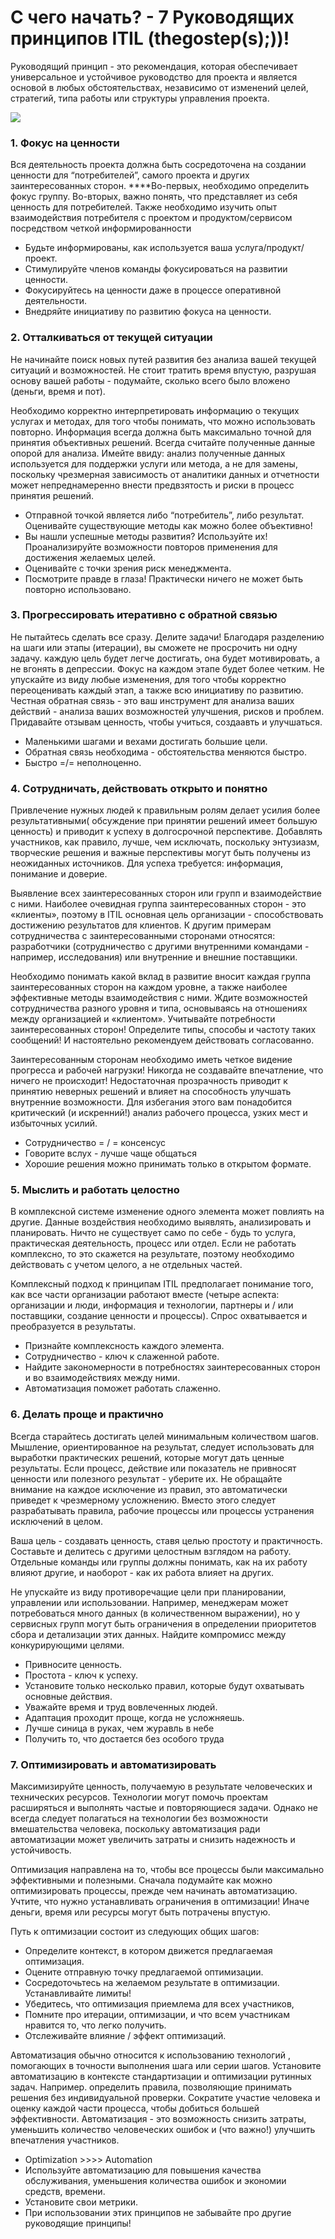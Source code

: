 # С чего начать? - 7 Руководящих принципов ITIL \(thegostep\(s\);\)\)!

Руководящий принцип - это рекомендация, которая обеспечивает универсальное и устойчивое руководство для проекта и является основой в любых обстоятельствах, независимо от изменений целей, стратегий, типа работы или структуры управления проекта.

![](../.gitbook/assets/untitled-1.png)

### **1. Фокус на ценности**

Вся деятельность проекта должна быть сосредоточена на создании ценности для “потребителей”, самого проекта и других заинтересованных сторон. ****Во-первых, необходимо определить фокус группу. Во-вторых, важно понять, что представляет из себя ценность для потребителей. Также необходимо изучить опыт взаимодействия потребителя с проектом и продуктом/сервисом посредством четкой информированности

* Будьте информированы, как используется ваша услуга/продукт/проект.
* Стимулируйте членов команды фокусироваться на развитии ценности.
* Фокусируйтесь на ценности даже в процессе оперативной деятельности.
* Внедряйте инициативу по развитию фокуса на ценности.

###  **2. Отталкиваться от текущей ситуации**

Не начинайте поиск новых путей развития без анализа вашей текущей ситуаций и возможностей. Не стоит тратить время впустую, разрушая основу вашей работы - подумайте, сколько всего было вложено \(деньги, время и пот\).

Необходимо корректно интерпретировать информацию о текущих услугах и методах, для того чтобы понимать, что можно использовать повторно. Информация всегда должна быть максимально точной для принятия объективных решений. Всегда считайте полученные данные опорой для анализа. Имейте ввиду: анализ полученные данных используется для поддержки услуги или метода, а не для замены, поскольку чрезмерная зависимость от аналитики данных и отчетности может непреднамеренно внести предвзятость и риски в процесс принятия решений.

* Отправной точкой является либо “потребитель”, либо результат. Оценивайте существующие методы как можно более объективно!
* Вы нашли успешные методы развития? Используйте их! Проанализируйте возможности повторов применения для достижения желаемых целей.
* Оценивайте с точки зрения риск менеджмента. 
* Посмотрите правде в глаза! Практически ничего не может быть повторно использовано.

### **3. Прогрессировать итеративно с обратной связью**

Не пытайтесь сделать все сразу. Делите задачи! Благодаря разделению на шаги или этапы \(итерации\), вы сможете не просрочить ни одну задачу. каждую цель будет легче достигать, она будет мотивировать, а не вгонять в депрессии. Фокус на каждом этапе будет более четким. Не упускайте из виду любые изменения, для того чтобы корректно переоценивать каждый этап, а также всю инициативу по развитию.  Честная обратная связь - это ваш инструмент для анализа ваших действий - анализа ваших возможностей улучшения, рисков и проблем. Придавайте отзывам ценность, чтобы учиться, создаавть и улучшаться.

* Маленькими шагами и вехами достигать большие цели.
* Обратная связь необходима - обстоятельства меняются быстро.
* Быстро =/= неполноценно.

### **4. Сотрудничать, действовать открыто и понятно**

Привлечение нужных людей к правильным ролям делает усилия более результативными\( обсуждение при принятии решений имеет большую ценность\) и приводит к успеху в долгосрочной перспективе.  Добавлять участников, как правило, лучше, чем исключать, поскольку энтузиазм, творческие решения и важные перспективы могут быть получены из неожиданных источников.  Для успеха требуется: информация, понимание и доверие.

Выявление всех заинтересованных сторон или групп и взаимодействие с ними.  Наиболее очевидная группа заинтересованных сторон - это «клиенты», поэтому в ITIL основная цель организации - способствовать достижению результатов для клиентов.  К другим примерам сотрудничества с заинтересованными сторонами относятся: разработчики \(сотрудничество с другими внутренними командами - например, исследования\) или внутренние и внешние поставщики.

Необходимо понимать какой вклад в развитие вносит каждая группа заинтересованных сторон на каждом уровне, а также наиболее эффективные методы взаимодействия с ними.  Ждите возможностей сотрудничества разного уровня и типа, основываясь на отношениях между организацией и «клиентом». Учитывайте потребности заинтересованных сторон!  Определите типы, способы и частоту таких сообщений!  И настоятельно рекомендуем действовать согласованно.

Заинтересованным сторонам необходимо иметь четкое видение прогресса и рабочей нагрузки!  Никогда не создавайте впечатление, что ничего не происходит!  Недостаточная прозрачность приводит к принятию неверных решений и влияет на способность улучшать внутренние возможности.  Для избегания этого вам понадобится критический \(и искренний!\) анализ рабочего процесса, узких мест и избыточных усилий.

* Сотрудничество = / = консенсус
* Говорите вслух - лучше чаще общаться
* Хорошие решения можно принимать только в открытом формате.

### **5.  Мыслить и работать целостно**

В комплексной системе изменение одного элемента может повлиять на другие.  Данные воздействия необходимо выявлять, анализировать и планировать.  Ничто не существует само по себе - будь то услуга, практическая деятельность, процесс или отдел.  Если не работать комплексно, то это скажется на результате, поэтому необходимо действовать с учетом целого, а не отдельных частей.

Комплексный подход к принципам ITIL предполагает понимание того, как все части организации работают вместе \(четыре аспекта: организации и люди, информация и технологии, партнеры и / или поставщики, создание ценности и процессы\).  Спрос охватывается и преобразуется в результаты.

* Признайте комплексность каждого элемента.
* Сотрудничество - ключ к слаженной работе.
* Найдите закономерности в потребностях заинтересованных сторон и во взаимодействиях между ними.
* Автоматизация поможет работать слаженно.

### 6. **Делать проще и практично**

Всегда старайтесь достигать целей минимальным количеством шагов. Мышление, ориентированное на результат, следует использовать для выработки практических решений, которые могут дать ценные результаты.  Если процесс, действие или показатель не привносят ценности или полезного результат - уберите их.  Не обращайте внимание на каждое исключение из правил, это автоматически приведет к чрезмерному усложнению.  Вместо этого следует разрабатывать правила, рабочие процессы или процессы устранения исключений в целом.

Ваша цель -  создавать ценность, ставя целью простоту и практичность.  Составьте и делитесь с другими целостным взглядом на работу.  Отдельные команды или группы должны понимать, как на их работу влияют другие, и наоборот - как их работа влияет на других.

Не упускайте из виду противоречащие цели при планировании, управлении или использовании.  Например, менеджерам может потребоваться много данных \(в количественном выражении\), но у сервисных групп могут быть ограничения в определении приоритетов сбора и детализации этих данных.  Найдите компромисс между конкурирующими целями.

* Привносите ценность.
* Простота - ключ к успеху.
* Установите только несколько правил, которые будут охватывать основные действия.
*  Уважайте время и труд вовлеченных людей.
*  Адаптация проходит проще, когда не усложняешь.
*  Лучше синица в руках, чем журавль в небе
* Получить то, что достается без особого труда

###  7. **Оптимизировать и автоматизировать**

Максимизируйте ценность, получаемую в результате  человеческих и технических ресурсов.  Технологии могут помочь проектам расширяться и выполнять частые и повторяющиеся задачи.  Однако не всегда следует полагаться на технологии без возможности вмешательства человека, поскольку автоматизация ради автоматизации может увеличить затраты и снизить надежность и устойчивость.

Оптимизация направлена ​​на то, чтобы все процессы были максимально эффективными и полезными.  Сначала подумайте как можно оптимизировать процессы, прежде чем начинать автоматизацию.  Учтите, что нужно устанавливать ограничения в оптимизации!  Иначе деньги, время или ресурсы могут быть потрачены впустую.

Путь к оптимизации состоит из следующих общих шагов:

*  Определите контекст, в котором движется предлагаемая оптимизация.
*  Оцените отправную точку предлагаемой оптимизации.
*  Сосредоточьтесь на желаемом результате в оптимизации.  Устанавливайте лимиты!
*  Убедитесь, что оптимизация приемлема для всех участников,
*  Помните про итерации, оптимизации, и что всем участникам нравится то, что легко получить.
*  Отслеживайте влияние / эффект оптимизаций.

Автоматизация обычно относится к использованию технологий , помогающих в точности выполнения шага или серии шагов.  Установите автоматизацию в контексте стандартизации и оптимизации рутинных задач.  Например.  определить правила, позволяющие принимать решения без индивидуальной проверки.  Сократите участие человека и оценку каждой части процесса, чтобы добиться большей эффективности.  Автоматизация - это возможность снизить затраты, уменьшить количество человеческих ошибок и \(что важно!\) улучшить впечатления участников.

* Optimization &gt;&gt;&gt;&gt; Automation
* Используйте автоматизацию для повышения качества обслуживания, уменьшения количества ошибок и экономии средств, времени.
* Установите свои метрики.
*  При использовании этих принципов не забывайте про другие руководящие принципы!

